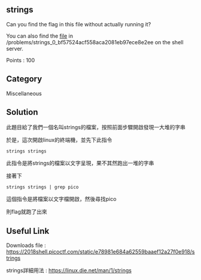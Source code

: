 ## strings
Can you find the flag in this file without actually running it? 

You can also find the [file](https://2018shell.picoctf.com/static/e78981e684a62559baaef12a27f0e918/strings) in /problems/strings_0_bf57524acf558aca2081eb97ece8e2ee on the shell server.

Points : 100

## Category
Miscellaneous

## Solution
此題目給了我們一個名叫strings的檔案，按照前面步驟開啟發現一大堆的字串

於是，這次開啟linux的終端機，並先下此指令

`strings strings`

此指令是將strings的檔案以文字呈現，果不其然跑出一堆的字串

接著下

`strings strings | grep pico`

這個指令是將檔案以文字檔開啟，然後尋找pico

則flag就跑了出來

## Useful Link
Downloads file : https://2018shell.picoctf.com/static/e78981e684a62559baaef12a27f0e918/strings

strings詳細用法 : https://linux.die.net/man/1/strings

